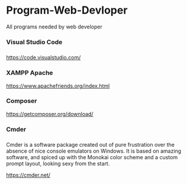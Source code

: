 # Program-Web-Devloper
All programs needed by web developer

### Visual Studio Code 
##### 
https://code.visualstudio.com/

### XAMPP Apache
https://www.apachefriends.org/index.html

### Composer 
https://getcomposer.org/download/

### Cmder 
##### 
Cmder is a software package created out of pure frustration over the absence of nice console emulators on Windows. It is based on amazing software, and spiced up with the Monokai color scheme and a custom prompt layout, looking sexy from the start.

https://cmder.net/

